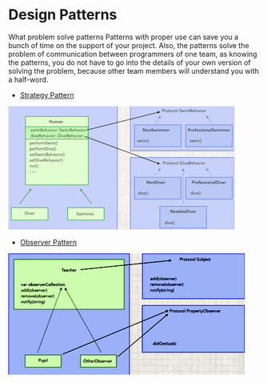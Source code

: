 #  Design Patterns

What problem solve patterns
Patterns with proper use can save you a bunch of time on the support of your project.
Also, the patterns solve the problem of communication between programmers of one team, as knowing the patterns, you do not have to go into the details of your own version of solving the problem, because other team members will understand you with a half-word.

- [Strategy Pattern](https://github.com/dmitrysokoltsov/Patterns/tree/master/Strategy.playground "Strategy")

![Альтернативный текст](StrategyPattern.png)

- [Observer Pattern](https://github.com/dmitrysokoltsov/Patterns/tree/master/Observer.playground "Observer")

![Альтернативный текст](ObserverPattern.png)
